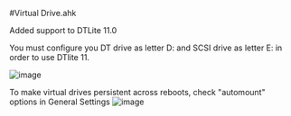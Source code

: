 #Virtual Drive.ahk

Added support to DTLite 11.0

You must configure you DT drive as letter D: and SCSI drive as letter E: in order to use DTlite 11.

![image](https://user-images.githubusercontent.com/31386528/173815314-c647a7cc-d9f8-44ed-a321-a474de78e9a3.png)

To make virtual drives persistent across reboots, check "automount" options in General Settings
![image](https://user-images.githubusercontent.com/31386528/173815575-c57a4427-54bf-418c-ae41-7dfaaed3f3fd.png)

